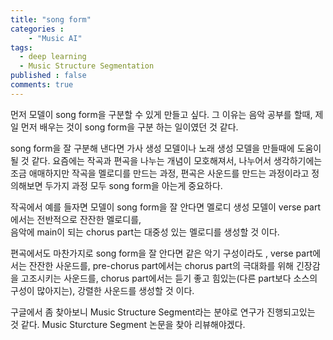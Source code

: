 ```yaml
---
title: "song form"
categories :
    - "Music AI"
tags:
  - deep learning
  - Music Structure Segmentation
published : false
comments: true
---
```


먼저 모델이 song form을 구분할 수 있게 만들고 싶다.
그 이유는 음악 공부를 할때, 제일 먼저 배우는 것이 song form을 구분 하는 일이였던 것 같다.

song form을 잘 구분해 낸다면 가사 생성 모델이나 노래 생성 모델을 만들때에 도움이 될 것 같다.
요즘에는 작곡과 편곡을 나누는 개념이 모호해져서, 나누어서 생각하기에는 조금 애매하지만
작곡을 멜로디를 만드는 과정, 편곡은 사운드를 만드는 과정이라고 정의해보면
두가지 과정 모두 song form을 아는게 중요하다.

작곡에서 예를 들자면 모델이 song form을 잘 안다면 멜로디 생성 모델이 verse part에서는 전반적으로 잔잔한 멜로디를,  
음악에 main이 되는 chorus part는 대중성 있는 멜로디를 생성할 것 이다.

편곡에서도 마찬가지로 song form을 잘 안다면 같은 악기 구성이라도 , verse part에서는 잔잔한 사운드를,
pre-chorus part에서는 chorus part의 극대화를 위해 긴장감을 고조시키는 사운드를,
chorus part에서는 듣기 좋고 힘있는(다른 part보다 소스의 구성이 많아지는), 강렬한 사운드를 생성할 것 이다.

구글에서 좀 찾아보니 Music Structure Segment라는 분야로 연구가 진행되고있는 것 같다.
Music Sturcture Segment 논문을 찾아 리뷰해야겠다.